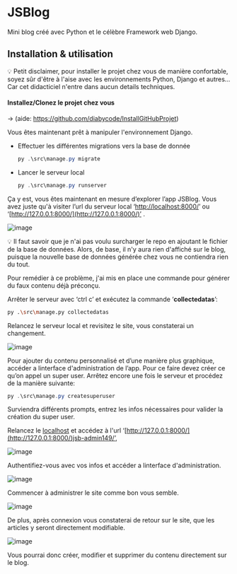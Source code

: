 # JSBlog

Mini blog créé avec Python et le célèbre Framework web Django.


## Installation & utilisation


<aside>
💡 Petit disclaimer, 
pour installer le projet chez vous de manière confortable, soyez sûr d'être à l'aise avec les environnements Python, Django et autres… Car cet didacticiel n'entre dans aucun details techniques.
</aside>


#### Installez/Clonez le projet chez vous 
-> (aide: https://github.com/diabycode/InstallGitHubProjet)
    

Vous êtes maintenant prêt à manipuler l'environnement Django.

- Effectuer les différentes migrations vers la base de donnée
    
    ```powershell
    py .\src\manage.py migrate
    ```
    
- Lancer le serveur local
    
    ```powershell
    py .\src\manage.py runserver
    ```
    

Ça y est, vous êtes maintenant en mesure d’explorer l’app JSBlog. Vous avez juste qu'à visiter l’url du serveur local ‘[http://localhost:8000/](http://localhost:8000/)’ ou ‘[http://127.0.0.1:8000/](http://127.0.0.1:8000/)’ .

![image](https://user-images.githubusercontent.com/97140632/215323377-4b9140f6-2456-4fe6-a3bb-a7f076fbd6d0.png)

<aside>
💡 Il faut savoir que je n'ai pas voulu surcharger le repo en ajoutant le fichier de la base de données. Alors, de base, il n'y aura rien d'affiché sur le blog, puisque la nouvelle base de données générée chez vous ne contiendra rien du tout.

Pour remédier à ce problème, j'ai mis en place une commande pour générer du faux contenu déjà préconçu.

</aside>

Arrêter le serveur avec ‘ctrl c’ et exécutez la commande ‘**collectedatas**’:

```bash
py .\src\manage.py collectedatas
```

Relancez le serveur local et revisitez le site, vous constaterai un changement.  

![image](https://user-images.githubusercontent.com/97140632/215323442-6e3c826f-4347-4095-a8e7-1ae1b31e1e3f.png)

Pour ajouter du contenu personnalisé et d’une manière plus graphique, accéder a linterface d'administration de l’app. Pour ce faire devez créer ce qu’on appel un super user. Arrêtez encore une fois le serveur et procédez de la manière suivante:

```powershell
py .\src\manage.py createsuperuser
```

Surviendra différents prompts, entrez les infos nécessaires pour valider la création du super user. 

Relancez le [localhost](http://localhost) et accédez à l'url ‘[http://127.0.0.1:8000/](http://127.0.0.1:8000/)jsb-admin149/’, 

![image](https://user-images.githubusercontent.com/97140632/215323463-e94c74b9-f875-4bdf-be7c-2bab410375d4.png)

Authentifiez-vous avec vos infos et accéder a linterface d'administration.

![image](https://user-images.githubusercontent.com/97140632/215323483-e4c1f1aa-7594-46b2-b91c-8842a7e366a7.png)

Commencer à administrer le site comme bon vous semble.

![image](https://user-images.githubusercontent.com/97140632/215323502-702db25f-6327-481f-a6a8-06224f65a5cc.png)

De plus, après connexion vous constaterai de retour sur le site, que les articles y seront directement modifiable.

![image](https://user-images.githubusercontent.com/97140632/215323515-28868581-7f5d-44fc-a2d7-4efb741f4c0f.png)

Vous pourrai donc créer, modifier et supprimer du contenu directement sur le blog.
